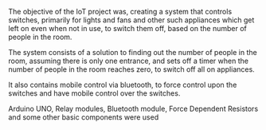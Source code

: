 The objective of the IoT project was, creating a system that controls switches, primarily for lights and fans and other such appliances which get left on even when not in use, to switch them off, based on the number of people in the room.

The system consists of a solution to finding out the number of people in the room, assuming there is only one entrance, and sets off a timer when the number of people in the room reaches zero, to switch off all on appliances.

It also contains mobile control via bluetooth, to force control upon the switches and have mobile control over the switches.

Arduino UNO, Relay modules, Bluetooth module, Force Dependent Resistors and some other basic components were used 
